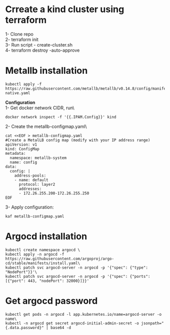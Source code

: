 # Crreate a kind cluster using terraform 
1- Clone repo \
2- terraform init \
3- Run script - create-cluster.sh \
4- terraform destroy -auto-approve

# Metallb installation

```
kubectl apply -f https://raw.githubusercontent.com/metallb/metallb/v0.14.8/config/manifests/metallb-native.yaml
```

**Configuration**\
1- Get docker network CIDR, run\
```
docker network inspect -f '{{.IPAM.Config}}' kind
```
2- Create the metallb-configmap.yaml\
```
cat <<EOF > metallb-configmap.yaml
#Create a MetalLB config map (modify with your IP address range)
apiVersion: v1
kind: ConfigMap
metadata:
  namespace: metallb-system
  name: config
data:
  config: |
    address-pools:
    - name: default
      protocol: layer2
      addresses:
      - 172.26.255.200-172.26.255.250
EOF
```

3- Apply configuration:
```
kaf metallb-configmap.yaml
```
# Argocd installation
```
kubectl create namespace argocd \
kubectl apply -n argocd -f https://raw.githubusercontent.com/argoproj/argo-cd/stable/manifests/install.yaml\
kubectl patch svc argocd-server -n argocd -p '{"spec": {"type": "NodePort"}}'\
kubectl patch svc argocd-server -n argocd -p '{"spec": {"ports": [{"port": 443, "nodePort": 32000}]}}'
```
# Get argocd password
```
kubectl get pods -n argocd -l app.kubernetes.io/name=argocd-server -o name\
kubectl -n argocd get secret argocd-initial-admin-secret -o jsonpath="{.data.password}" | base64 -d
```
